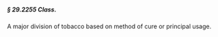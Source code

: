 ##### § 29.2255 Class. #####

A major division of tobacco based on method of cure or principal usage.